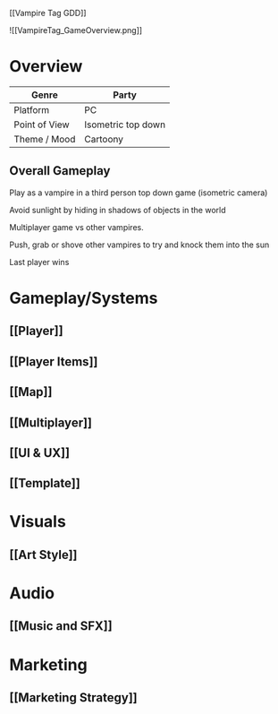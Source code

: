 [[Vampire Tag GDD]]

![[VampireTag_GameOverview.png]]
# Overview

| Genre         | Party              |
| ------------- | ------------------ |
| Platform      | PC                 |
| Point of View | Isometric top down |
| Theme / Mood  | Cartoony           |


## Overall Gameplay

Play as a vampire in a third person top down game (isometric camera)

Avoid sunlight by hiding in shadows of objects in the world

Multiplayer game vs other vampires. 

Push, grab or shove other vampires to try and knock them into the sun

Last player wins

# Gameplay/Systems
## [[Player]]

## [[Player Items]]

## [[Map]]

## [[Multiplayer]]
## [[UI & UX]]

## [[Template]]


# Visuals
## [[Art Style]]


# Audio
## [[Music and SFX]]


# Marketing
## [[Marketing Strategy]]



